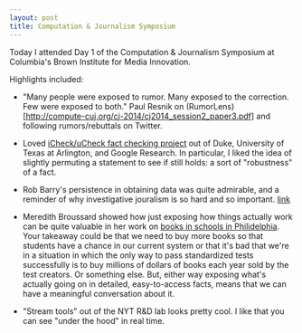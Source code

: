 ```yaml
---
layout: post
title: Computation & Journalism Symposium
---
```


Today I attended Day 1 of the Computation & Journalism Symposium at Columbia's Brown Institute for Media Innovation. 

Highlights included: 


- "Many people were exposed to rumor.  Many exposed to the correction.  Few were exposed to both." Paul Resnik on (RumorLens)[http://compute-cuj.org/cj-2014/cj2014_session2_paper3.pdf] and following rumors/rebuttals on Twitter.


- Loved [iCheck/uCheck fact checking project](http://compute-cuj.org/cj-2014/cj2014_session2_paper1.pdf) out of Duke, University of Texas at Arlington, and Google Research. In particular, I liked the idea of slightly permuting a statement to see if still holds: a sort of "robustness" of a fact. 


- Rob Barry's persistence in obtaining data was quite admirable, and a reminder of why investigative jouralism is so hard and so important. [link](http://compute-cuj.org/cj-2014/cj2014_session1_paper3.pdf)


- Meredith Broussard showed how just exposing how things actually work can be quite valuable in her work on [books in schools in Philidelphia](http://www.theatlantic.com/features/archive/2014/07/why-poor-schools-cant-win-at-standardized-testing/374287/). Your takeaway could be that we need to buy more books so that students have a chance in our current system or that it's bad that we're in a situation in which the only way to pass standardized tests successfully is to buy millions of dollars of books each year sold by the test creators. Or something else. But, either way exposing what's actually going on in detailed, easy-to-access facts, means that we can have a meaningful conversation about it. 


- "Stream tools" out of the NYT R&D lab looks pretty cool. I like that you can see "under the hood" in real time. 
